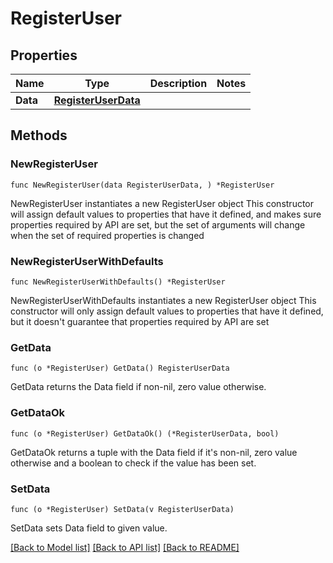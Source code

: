 # RegisterUser

## Properties

Name | Type | Description | Notes
------------ | ------------- | ------------- | -------------
**Data** | [**RegisterUserData**](RegisterUserData.md) |  | 

## Methods

### NewRegisterUser

`func NewRegisterUser(data RegisterUserData, ) *RegisterUser`

NewRegisterUser instantiates a new RegisterUser object
This constructor will assign default values to properties that have it defined,
and makes sure properties required by API are set, but the set of arguments
will change when the set of required properties is changed

### NewRegisterUserWithDefaults

`func NewRegisterUserWithDefaults() *RegisterUser`

NewRegisterUserWithDefaults instantiates a new RegisterUser object
This constructor will only assign default values to properties that have it defined,
but it doesn't guarantee that properties required by API are set

### GetData

`func (o *RegisterUser) GetData() RegisterUserData`

GetData returns the Data field if non-nil, zero value otherwise.

### GetDataOk

`func (o *RegisterUser) GetDataOk() (*RegisterUserData, bool)`

GetDataOk returns a tuple with the Data field if it's non-nil, zero value otherwise
and a boolean to check if the value has been set.

### SetData

`func (o *RegisterUser) SetData(v RegisterUserData)`

SetData sets Data field to given value.



[[Back to Model list]](../README.md#documentation-for-models) [[Back to API list]](../README.md#documentation-for-api-endpoints) [[Back to README]](../README.md)


